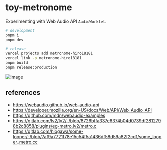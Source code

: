 # toy-metronome

Experimenting with Web Audio API `AudioWorklet`.

```sh
# development
pnpm i
pnpm dev

# release
vercel projects add metronome-hiro18181
vercel link -p metronome-hiro18181
pnpm build
pnpm release:production
```

![image](https://user-images.githubusercontent.com/4232207/206898129-939165af-7ac1-4550-979f-15c51e07cb2a.png)

## references

- https://webaudio.github.io/web-audio-api
- https://developer.mozilla.org/en-US/docs/Web/API/Web_Audio_API
- https://github.com/mdn/webaudio-examples
- https://gitlab.com/lv2/lv2/-/blob/8726bffa337e6374b04d0739df2812798b2c8858/plugins/eg-metro.lv2/metro.c
- https://gitlab.com/hiogawa/some-looper/-/blob/7af9a7721f78e15c54f5a1436df58d59a82f2cd1/some_looper_metro.cc
